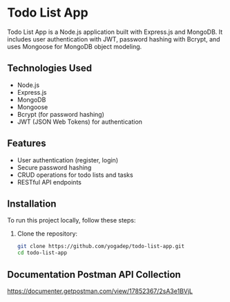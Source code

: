 # Todo List App

Todo List App is a Node.js application built with Express.js and MongoDB. It includes user authentication with JWT, password hashing with Bcrypt, and uses Mongoose for MongoDB object modeling.

## Technologies Used

- Node.js
- Express.js
- MongoDB
- Mongoose
- Bcrypt (for password hashing)
- JWT (JSON Web Tokens) for authentication

## Features

- User authentication (register, login)
- Secure password hashing
- CRUD operations for todo lists and tasks
- RESTful API endpoints

## Installation

To run this project locally, follow these steps:

1. Clone the repository:

   ```bash
   git clone https://github.com/yogadep/todo-list-app.git
   cd todo-list-app

## Documentation Postman API Collection

https://documenter.getpostman.com/view/17852367/2sA3e1BVjL